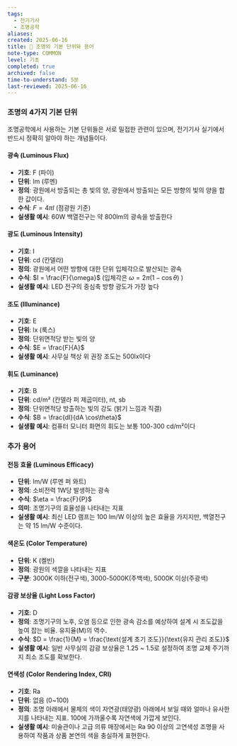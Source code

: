 ```yaml
---
tags:
  - 전기기사
  - 조명공학
aliases: 
created: 2025-06-16
title: 📝 조명의 기본 단위와 용어
note-type: COMMON
level: 기초
completed: true
archived: false
time-to-understand: 5분
last-reviewed: 2025-06-16
---
```


### 조명의 4가지 기본 단위

조명공학에서 사용하는 기본 단위들은 서로 밀접한 관련이 있으며, 전기기사 실기에서 반드시 정확히 알아야 하는 개념들이다.

#### 광속 (Luminous Flux)
- **기호**: F (파이)
- **단위**: lm (루멘)
- **정의**: 광원에서 방출되는 총 빛의 양, 광원에서 방출되는 모든 방향의 빛의 양을 합한 값이다.
- **수식**: $F = 4\pi I$ (점광원 기준)
- **실생활 예시**: 60W 백열전구는 약 800lm의 광속을 방출한다

#### 광도 (Luminous Intensity)
- **기호**: I
- **단위**: cd (칸델라)
- **정의**: 광원에서 어떤 방향에 대한 단위 입체각으로 발산되는 광속
- **수식**: $I = \frac{F}{\omega}$ (입체각은 $\omega = 2\pi(1 - \cos\theta)$ )
- **실생활 예시**: LED 전구의 중심축 방향 광도가 가장 높다

#### 조도 (Illuminance)  
- **기호**: E
- **단위**: lx (룩스)
- **정의**: 단위면적당 받는 빛의 양
- **수식**: $E = \frac{F}{A}$
- **실생활 예시**: 사무실 책상 위 권장 조도는 500lx이다

#### 휘도 (Luminance)
- **기호**: B
- **단위**: cd/m² (칸델라 퍼 제곱미터), nt, sb
- **정의**: 단위면적당 방출하는 빛의 강도 (밝기 느낌과 직결)
- **수식**: $B = \frac{dI}{dA \cos\theta}$
- **실생활 예시**: 컴퓨터 모니터 화면의 휘도는 보통 100-300 cd/m²이다

### 추가 용어

#### 전등 효율 (Luminous Efficacy)
- **단위**: lm/W (루멘 퍼 와트)
- **정의**: 소비전력 1W당 발생하는 광속
- **수식**: $\eta = \frac{F}{P}$
- **의미**: 조명기구의 효율성을 나타내는 지표
- **실생활 예시**: 최신 LED 램프는 100 lm/W 이상의 높은 효율을 가지지만, 백열전구는 약 15 lm/W 수준이다.

#### 색온도 (Color Temperature)
- **단위**: K (켈빈)
- **정의**: 광원의 색깔을 나타내는 지표
- **구분**: 3000K 이하(전구색), 3000-5000K(주백색), 5000K 이상(주광색)

#### 감광 보상율 (Light Loss Factor)
- **기호**: D
- **정의**: 조명기구의 노후, 오염 등으로 인한 광속 감소를 예상하여 설계 시 조도값을 높여 잡는 비율. 유지율(M)의 역수.
- **수식**: $D = \frac{1}{M} = \frac{\text{설계 초기 조도}}{\text{유지 관리 조도}}$
- **실생활 예시**: 일반 사무실의 감광 보상율은 1.25 ~ 1.5로 설정하여 조명 교체 주기까지 최소 조도를 확보한다.

#### 연색성 (Color Rendering Index, CRI)
- **기호**: Ra
- **단위**: 없음 (0~100)
- **정의**: 조명 아래에서 물체의 색이 자연광(태양광) 아래에서 보일 때와 얼마나 유사한지를 나타내는 지표. 100에 가까울수록 자연색에 가깝게 보인다.
- **실생활 예시**: 미술관이나 고급 의류 매장에서는 Ra 90 이상의 고연색성 조명을 사용하여 작품과 상품 본연의 색을 충실하게 표현한다.

